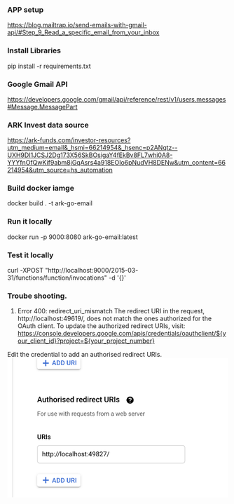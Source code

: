 ### APP setup
https://blog.mailtrap.io/send-emails-with-gmail-api/#Step_9_Read_a_specific_email_from_your_inbox

### Install Libraries
pip install -r requirements.txt

### Google Gmail API
https://developers.google.com/gmail/api/reference/rest/v1/users.messages#Message.MessagePart

### ARK Invest data source
https://ark-funds.com/investor-resources?utm_medium=email&_hsmi=66214954&_hsenc=p2ANqtz--UXH9DI1JCSJ2Dg173X56SkBOsigaY4fEkBv8FL7whi0A8-YYYfnOfQwKif9abm8jGqAsrs4a918EOIo6pNudVH8DENw&utm_content=66214954&utm_source=hs_automation

### Build docker iamge
docker build . -t ark-go-email

### Run it locally
docker run -p 9000:8080 ark-go-email:latest

### Test it locally
curl -XPOST "http://localhost:9000/2015-03-31/functions/function/invocations" -d '{}'


### Troube shooting.
1. Error 400: redirect_uri_mismatch
The redirect URI in the request, http://localhost:49619/, does not match the ones authorized for the OAuth client. To update the authorized redirect URIs, visit: https://console.developers.google.com/apis/credentials/oauthclient/${your_client_id}?project=${your_project_number}

Edit the credential to add an authorised redirect URIs.
![add redirect URI](image/redirect-url-issue.png)